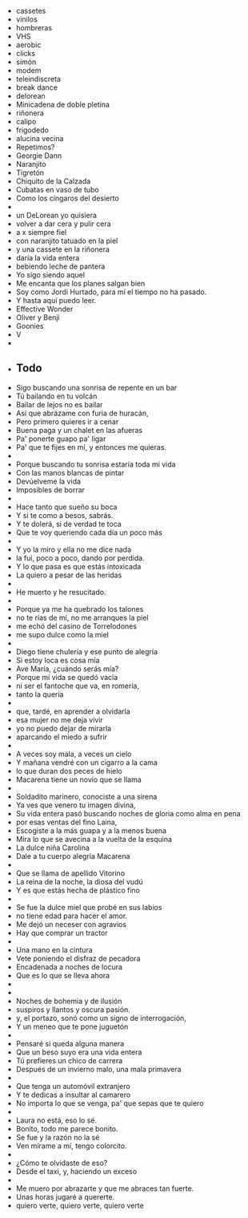 - cassetes
- vinilos
- hombreras
- VHS
- aerobic
- clicks
- simón
- modem
- teleindiscreta
- break dance
- delorean
- Minicadena de doble pletina
- riñonera
- calipo
- frigodedo
- alucina vecina
- Repetimos?
- Georgie Dann
- Naranjito
- Tigretón
- Chiquito de la Calzada
- Cubatas en vaso de tubo
- Como los cíngaros del desierto
-
- un DeLorean yo quisiera
- volver a dar cera y pulir cera
- a x siempre fiel
- con naranjito tatuado en la piel
- y una cassete en la riñonera
- daría la vida entera
- bebiendo leche de pantera
- Yo sigo siendo aquel
- Me encanta que los planes salgan bien
- Soy como Jordi Hurtado, para mí el tiempo no ha pasado.
- Y hasta aquí puedo leer.
- Effective Wonder
- Oliver y Benji
- Goonies
- V
-
- ## Todo
- Sigo buscando una sonrisa de repente en un bar
- Tú bailando en tu volcán
- Bailar de lejos no es bailar
- Así que abrázame con furia de huracán,
- Pero primero quieres ir a cenar
- Buena paga y un chalet en las afueras
- Pa' ponerte guapo pa' ligar
- Pa' que te fijes en mí, y entonces me quieras.
-
- Porque buscando tu sonrisa estaría toda mi vida
- Con las manos blancas de pintar
- Devúelveme la vida
- Imposibles de borrar
-
- Hace tanto que sueño su boca
- Y si te como a besos, sabrás.
- Y te dolerá, si de verdad te toca
- Que te voy queriendo cada día un poco más
-
- Y yo la miro y ella no me dice nada
- la fui, poco a poco, dando por perdida.
- Y lo que pasa es que estás intoxicada
- La quiero a pesar de las heridas
-
- He muerto y he resucitado.
-
- Porque ya me ha quebrado los talones
- no te rías de mí, no me arranques la piel
- me echó del casino de Torrelodones
- me supo dulce como la miel
-
- Diego tiene chulería y ese punto de alegría
- Si estoy loca es cosa mía
- Ave María, ¿cuándo serás mía?
- Porque mi vida se quedó vacía
- ni ser el fantoche que va, en romería,
- tanto la quería
-
- que, tardé, en aprender a olvidarla
- esa mujer no me deja vivir
- yo no puedo dejar de mirarla
- aparcando el miedo a sufrir
-
- A veces soy mala, a veces un cielo
- Y mañana vendré con un cigarro a la cama
- lo que duran dos peces de hielo
- Macarena tiene un novio que se llama
-
- Soldadito marinero, conociste a una sirena
- Ya ves que venero tu imagen divina,
- Su vida entera pasó buscando noches de gloria como alma en pena
- por esas ventas del fino Laina,
- Escogiste a la más guapa y a la menos buena
- Mira lo que se avecina a la vuelta de la esquina
- La dulce niña Carolina
- Dale a tu cuerpo alegría Macarena
-
- Que se llama de apellido Vitorino
- La reina de la noche, la diosa del vudú
- Y es que estás hecha de plástico fino
-
- Se fue la dulce miel que probé en sus labios
- no tiene edad para hacer el amor.
- Me dejó un neceser con agravios
- Hay que comprar un tractor
-
- Una mano en la cintura
- Vete poniendo el disfraz de pecadora
- Encadenada a noches de locura
- Que es lo que se lleva ahora
-
-
- Noches de bohemia y de ilusión
- suspiros y llantos y oscura pasión.
- y, el portazo, sonó como un signo de interrogación,
- Y un meneo que te pone juguetón
-
- Pensaré si queda alguna manera
- Que un beso suyo era una vida entera
- Tú prefieres un chico de carrera
- Después de un invierno malo, una mala primavera
-
- Que tenga un automóvil extranjero
- Y te dedicas a insultar al camarero
- No importa lo que se venga, pa' que sepas que te quiero
-
- Laura no está, eso lo sé.
- Bonito, todo me parece bonito.
- Se fue y la razón no la sé
- Ven mírame a mí, tengo colorcito.
-
- ¿Cómo te olvidaste de eso?
- Desde el taxi, y, haciendo un exceso
-
- Me muero por abrazarte y que me abraces tan fuerte.
- Unas horas jugaré a quererte.
- quiero verte, quiero verte, quiero verte